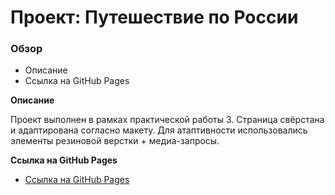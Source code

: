 # Проект: Путешествие по России

### Обзор
* Описание
* Ссылка на GitHub Pages

**Описание**

Проект выполнен в рамках практической работы 3. 
Страница свёрстана и адаптирована согласно макету. 
Для атаптивности использовались элементы резиновой верстки + медиа-запросы. 

**Ссылка на GitHub Pages**

* [Ссылка на GitHub Pages](https://dimd1288.github.io/russian-travel/)
